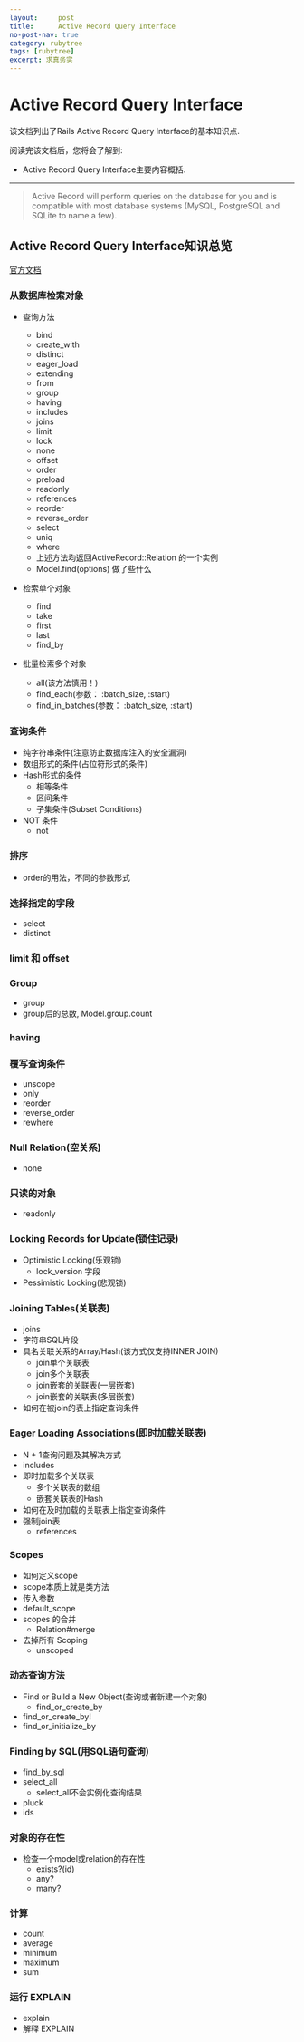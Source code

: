 ```yaml
---
layout:     post
title:      Active Record Query Interface
no-post-nav: true
category: rubytree
tags: [rubytree]
excerpt: 求真务实
---
```


Active Record Query Interface
==============================

该文档列出了Rails Active Record Query Interface的基本知识点.

阅读完该文档后，您将会了解到:

* Active Record Query Interface主要内容概括.

--------------------------------------------------------------------------------

> Active Record will perform queries on the database for you and is compatible with most database systems (MySQL, PostgreSQL and SQLite to name a few).

Active Record Query Interface知识总览
------------------
[官方文档](http://guides.rubyonrails.org/active_record_querying.html)

### 从数据库检索对象
  * 查询方法
    + bind
    + create_with
    + distinct
    + eager_load
    + extending
    + from
    + group
    + having
    + includes
    + joins
    + limit
    + lock
    + none
    + offset
    + order
    + preload
    + readonly
    + references
    + reorder
    + reverse_order
    + select
    + uniq
    + where
    + 上述方法均返回ActiveRecord::Relation 的一个实例
    + Model.find(options) 做了些什么

  * 检索单个对象
    + find
    + take
    + first
    + last
    + find_by

  * 批量检索多个对象
    + all(该方法慎用！)
    + find_each(参数： :batch_size, :start)
    + find_in_batches(参数： :batch_size, :start)

### 查询条件
  * 纯字符串条件(注意防止数据库注入的安全漏洞)
  * 数组形式的条件(占位符形式的条件)
  * Hash形式的条件
    + 相等条件
    + 区间条件
    + 子集条件(Subset Conditions)
  * NOT 条件
    + not

### 排序
 + order的用法，不同的参数形式

### 选择指定的字段
 + select
 + distinct

### limit 和 offset

### Group
 + group
 + group后的总数, Model.group.count

### having

### 覆写查询条件
  + unscope
  + only
  + reorder
  + reverse_order
  + rewhere

### Null Relation(空关系)
  + none

### 只读的对象
  + readonly

### Locking Records for Update(锁住记录)
  + Optimistic Locking(乐观锁)
    * lock_version 字段
  + Pessimistic Locking(悲观锁)

### Joining Tables(关联表)
  + joins
  + 字符串SQL片段
  + 具名关联关系的Array/Hash(该方式仅支持INNER JOIN)
    - join单个关联表
    - join多个关联表
    - join嵌套的关联表(一层嵌套)
    - join嵌套的关联表(多层嵌套)
  + 如何在被join的表上指定查询条件

### Eager Loading Associations(即时加载关联表)
  + N + 1查询问题及其解决方式
  + includes
  + 即时加载多个关联表
    * 多个关联表的数组
    * 嵌套关联表的Hash
  + 如何在及时加载的关联表上指定查询条件
  + 强制join表
    * references

### Scopes
  + 如何定义scope
  + scope本质上就是类方法
  + 传入参数
  + default_scope
  + scopes 的合并
    * Relation#merge
  + 去掉所有 Scoping
    * unscoped

### 动态查询方法
  + Find or Build a New Object(查询或者新建一个对象)
    * find_or_create_by
  + find_or_create_by!
  + find_or_initialize_by

### Finding by SQL(用SQL语句查询)
  + find_by_sql
  + select_all
    * select_all不会实例化查询结果
  + pluck
  + ids

### 对象的存在性
  + 检查一个model或relation的存在性
    * exists?(id)
    * any?
    * many?

### 计算
  + count
  + average
  + minimum
  + maximum
  + sum

### 运行 EXPLAIN
  + explain
  + 解释 EXPLAIN

